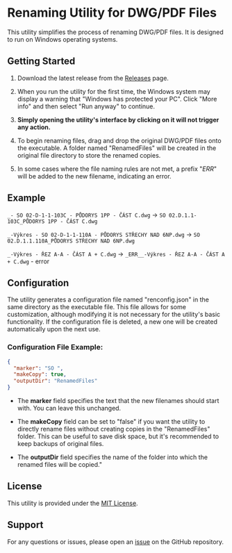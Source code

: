 # Renaming Utility for DWG/PDF Files

This utility simplifies the process of renaming DWG/PDF files. It is designed to run on Windows operating systems.

## Getting Started

1. Download the latest release from the [Releases](https://github.com/Moumirrai/Goren/releases/latest) page.

2. When you run the utility for the first time, the Windows system may display a warning that "Windows has protected your PC". Click "More info" and then select "Run anyway" to continue.

3. **Simply opening the utility's interface by clicking on it will not trigger any action.**

4. To begin renaming files, drag and drop the original DWG/PDF files onto the executable. A folder named "RenamedFiles" will be created in the original file directory to store the renamed copies.

5. In some cases where the file naming rules are not met, a prefix "_ERR_" will be added to the new filename, indicating an error.

## Example

`_- SO 02-D-1-1-103C - PŮDORYS 1PP - ČÁST C.dwg` → `SO 02.D.1.1-103C_PŮDORYS 1PP - ČÁST C.dwg`

`_-Výkres - SO 02-D-1-1-110A - PŮDORYS STŘECHY NAD 6NP.dwg` → `SO 02.D.1.1.110A_PŮDORYS STŘECHY NAD 6NP.dwg`

`_-Výkres - ŘEZ A-A - ČÁST A + C.dwg` → `_ERR__-Výkres - ŘEZ A-A - ČÁST A + C.dwg` - error

## Configuration

The utility generates a configuration file named "renconfig.json" in the same directory as the executable file. This file allows for some customization, although modifying it is not necessary for the utility's basic functionality. If the configuration file is deleted, a new one will be created automatically upon the next use.

### Configuration File Example:

```json
{
  "marker": "SO ",
  "makeCopy": true,
  "outputDir": "RenamedFiles"
}
```

- The **marker** field specifies the text that the new filenames should start with. You can leave this unchanged.

- The **makeCopy** field can be set to "false" if you want the utility to directly rename files without creating copies in the "RenamedFiles" folder. This can be useful to save disk space, but it's recommended to keep backups of original files.

- The **outputDir** field specifies the name of the folder into which the renamed files will be copied."

## License
This utility is provided under the [MIT License](https://github.com/Moumirrai/Goren/blob/master/LICENSE).

## Support
For any questions or issues, please open an [issue](https://github.com/Moumirrai/Goren/issues/new) on the GitHub repository.
